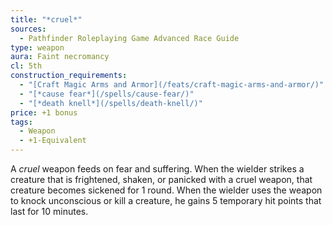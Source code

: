 ```yaml
---
title: "*cruel*"
sources:
  - Pathfinder Roleplaying Game Advanced Race Guide
type: weapon
aura: Faint necromancy
cl: 5th
construction_requirements:
  - "[Craft Magic Arms and Armor](/feats/craft-magic-arms-and-armor/)"
  - "[*cause fear*](/spells/cause-fear/)"
  - "[*death knell*](/spells/death-knell/)"
price: +1 bonus
tags:
  - Weapon
  - +1-Equivalent
---
```


A *cruel* weapon feeds on fear and suffering. When the wielder strikes a creature that is frightened, shaken, or panicked with a cruel weapon, that creature becomes sickened for 1 round. When the wielder uses the weapon to knock unconscious or kill a creature, he gains 5 temporary hit points that last for 10 minutes.
